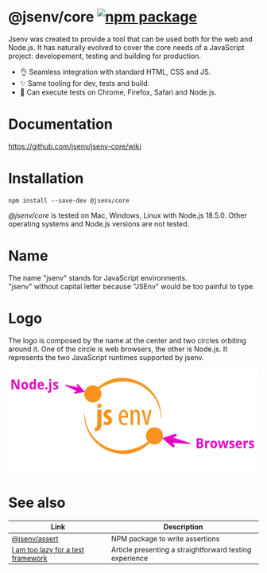 # @jsenv/core [![npm package](https://img.shields.io/npm/v/@jsenv/core.svg?logo=npm&label=package)](https://www.npmjs.com/package/@jsenv/core)

Jsenv was created to provide a tool that can be used both for the web and Node.js.
It has naturally evolved to cover the core needs of a JavaScript project: developement, testing and building for production.

- :ok_hand: Seamless integration with standard HTML, CSS and JS.
- :sparkles: Same tooling for dev, tests and build.
- :exploding_head: Can execute tests on Chrome, Firefox, Safari and Node.js.

# Documentation

https://github.com/jsenv/jsenv-core/wiki

# Installation

```console
npm install --save-dev @jsenv/core
```

_@jsenv/core_ is tested on Mac, Windows, Linux with Node.js 18.5.0.
Other operating systems and Node.js versions are not tested.

# Name

The name "jsenv" stands for JavaScript environments.<br />
"jsenv" without capital letter because "JSEnv" would be too painful to type.

# Logo

The logo is composed by the name at the center and two circles orbiting around it.
One of the circle is web browsers, the other is Node.js.
It represents the two JavaScript runtimes supported by jsenv.

![jsenv logo with legend](./docs/jsenv_logo_legend.png)

# See also

| Link                                                                                              | Description                                             |
| ------------------------------------------------------------------------------------------------- | ------------------------------------------------------- |
| [@jsenv/assert](./packages/assert)                                                                | NPM package to write assertions                         |
| [I am too lazy for a test framework](https://dev.to/dmail/i-am-too-lazy-for-a-test-framework-92f) | Article presenting a straightforward testing experience |
